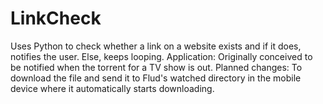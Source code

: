 # LinkCheck
Uses Python to check whether a link on a website exists and if it does, notifies the user. Else, keeps looping.
Application:
  Originally conceived to be notified when the torrent for a TV show is out.
Planned changes:
  To download the file and send it to Flud's watched directory in the mobile device where it automatically starts downloading.
